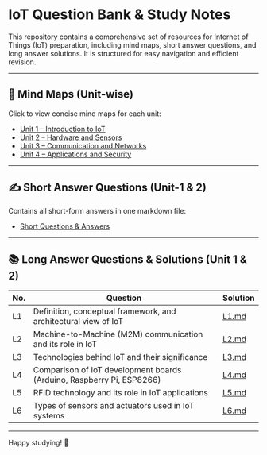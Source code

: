 # IoT Question Bank & Study Notes

This repository contains a comprehensive set of resources for Internet of Things (IoT) preparation, including mind maps, short answer questions, and long answer solutions. It is structured for easy navigation and efficient revision.

---

## 🧠 Mind Maps (Unit-wise)

Click to view concise mind maps for each unit:

* [Unit 1 – Introduction to IoT](./U1.md)
* [Unit 2 – Hardware and Sensors](./U2.md)
* [Unit 3 – Communication and Networks](./U3.md)
* [Unit 4 – Applications and Security](./U4.md)

---

## ✍️ Short Answer Questions (Unit-1 & 2)

Contains all short-form answers in one markdown file:

* [Short Questions & Answers](./Short-and-Long(Short).md)

---

## 📚 Long Answer Questions & Solutions (Unit 1 & 2)

| No. | Question                                                              | Solution         |
| --- | --------------------------------------------------------------------- | ---------------- |
| L1  | Definition, conceptual framework, and architectural view of IoT       | [L1.md](./L1.md) |
| L2  | Machine-to-Machine (M2M) communication and its role in IoT            | [L2.md](./L2.md) |
| L3  | Technologies behind IoT and their significance                        | [L3.md](./L3.md) |
| L4  | Comparison of IoT development boards (Arduino, Raspberry Pi, ESP8266) | [L4.md](./L4.md) |
| L5  | RFID technology and its role in IoT applications                      | [L5.md](./L5.md) |
| L6  | Types of sensors and actuators used in IoT systems                    | [L6.md](./L6.md) |

---

Happy studying! 🚀
